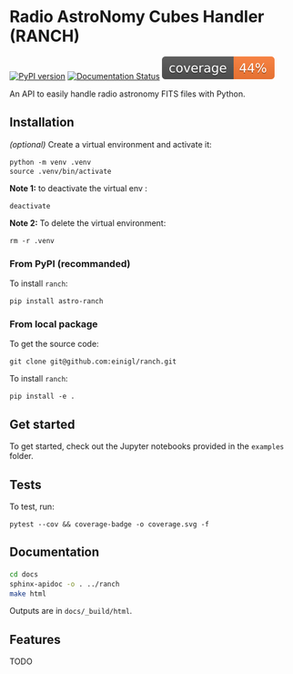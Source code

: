 # Radio AstroNomy Cubes Handler (RANCH)

[![PyPI version](https://badge.fury.io/py/astro-ranch.svg)](https://badge.fury.io/py/astro-ranch)
[![Documentation Status](https://readthedocs.org/projects/astro-ranch/badge/?version=latest)](https://astro-ranch.readthedocs.io/en/latest/?badge=latest)
![test coverage](./coverage.svg)

An API to easily handle radio astronomy FITS files with Python.


## Installation

*(optional)* Create a virtual environment and activate it:

```shell
python -m venv .venv
source .venv/bin/activate
```

**Note 1:** to deactivate the virtual env :

```shell
deactivate
```

**Note 2:** To delete the virtual environment:

```shell
rm -r .venv
```

### From PyPI (recommanded)

To install `ranch`:

```shell
pip install astro-ranch
```

### From local package

To get the source code:

```shell
git clone git@github.com:einigl/ranch.git
```

To install `ranch`:

```shell
pip install -e .
```


## Get started

To get started, check out the Jupyter notebooks provided in the `examples` folder.


## Tests

To test, run:

```shell
pytest --cov && coverage-badge -o coverage.svg -f
```

## Documentation

```bash
cd docs
sphinx-apidoc -o . ../ranch
make html
```

Outputs are in `docs/_build/html`.


## Features

TODO
